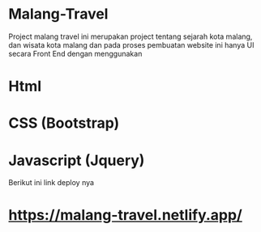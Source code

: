 # Malang-Travel
Project malang travel ini merupakan project tentang sejarah kota malang, dan wisata kota malang dan pada proses pembuatan website ini hanya UI secara Front End dengan menggunakan 
# Html
# CSS (Bootstrap)
# Javascript (Jquery)

Berikut ini link deploy nya 
# https://malang-travel.netlify.app/
